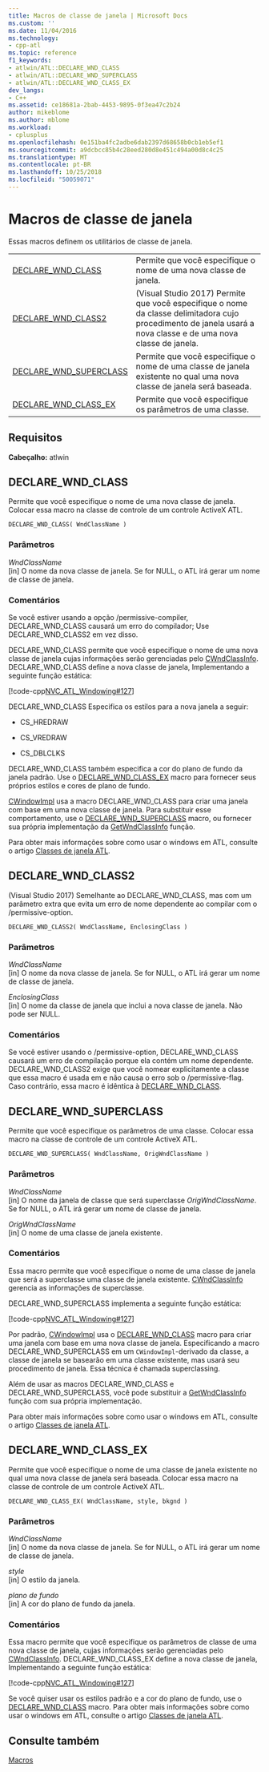 ```yaml
---
title: Macros de classe de janela | Microsoft Docs
ms.custom: ''
ms.date: 11/04/2016
ms.technology:
- cpp-atl
ms.topic: reference
f1_keywords:
- atlwin/ATL::DECLARE_WND_CLASS
- atlwin/ATL::DECLARE_WND_SUPERCLASS
- atlwin/ATL::DECLARE_WND_CLASS_EX
dev_langs:
- C++
ms.assetid: ce18681a-2bab-4453-9895-0f3ea47c2b24
author: mikeblome
ms.author: mblome
ms.workload:
- cplusplus
ms.openlocfilehash: 0e151ba4fc2adbe6dab2397d68658b0cb1eb5ef1
ms.sourcegitcommit: a9dcbcc85b4c28eed280d8e451c494a00d8c4c25
ms.translationtype: MT
ms.contentlocale: pt-BR
ms.lasthandoff: 10/25/2018
ms.locfileid: "50059071"
---
```

# <a name="window-class-macros"></a>Macros de classe de janela

Essas macros definem os utilitários de classe de janela.

|||
|-|-|
|[DECLARE_WND_CLASS](#declare_wnd_class)|Permite que você especifique o nome de uma nova classe de janela.|
|[DECLARE_WND_CLASS2](#declare_wnd_class2)|(Visual Studio 2017) Permite que você especifique o nome da classe delimitadora cujo procedimento de janela usará a nova classe e de uma nova classe de janela.|
|[DECLARE_WND_SUPERCLASS](#declare_wnd_superclass)|Permite que você especifique o nome de uma classe de janela existente no qual uma nova classe de janela será baseada.|
|[DECLARE_WND_CLASS_EX](#declare_wnd_class_ex)|Permite que você especifique os parâmetros de uma classe.|

## <a name="requirements"></a>Requisitos

**Cabeçalho:** atlwin

##  <a name="declare_wnd_class"></a>  DECLARE_WND_CLASS

Permite que você especifique o nome de uma nova classe de janela. Colocar essa macro na classe de controle de um controle ActiveX ATL.

```
DECLARE_WND_CLASS( WndClassName )
```

### <a name="parameters"></a>Parâmetros

*WndClassName*<br/>
[in] O nome da nova classe de janela. Se for NULL, o ATL irá gerar um nome de classe de janela.

### <a name="remarks"></a>Comentários

Se você estiver usando a opção /permissive-compiler, DECLARE_WND_CLASS causará um erro do compilador; Use DECLARE_WND_CLASS2 em vez disso.

DECLARE_WND_CLASS permite que você especifique o nome de uma nova classe de janela cujas informações serão gerenciadas pelo [CWndClassInfo](cwndclassinfo-class.md). DECLARE_WND_CLASS define a nova classe de janela, Implementando a seguinte função estática:

[!code-cpp[NVC_ATL_Windowing#127](../../atl/codesnippet/cpp/window-class-macros_1.cpp)]

DECLARE_WND_CLASS Especifica os estilos para a nova janela a seguir:

- CS_HREDRAW

- CS_VREDRAW

- CS_DBLCLKS

DECLARE_WND_CLASS também especifica a cor do plano de fundo da janela padrão. Use o [DECLARE_WND_CLASS_EX](#declare_wnd_class_ex) macro para fornecer seus próprios estilos e cores de plano de fundo.

[CWindowImpl](cwindowimpl-class.md) usa a macro DECLARE_WND_CLASS para criar uma janela com base em uma nova classe de janela. Para substituir esse comportamento, use o [DECLARE_WND_SUPERCLASS](#declare_wnd_superclass) macro, ou fornecer sua própria implementação da [GetWndClassInfo](cwindowimpl-class.md#getwndclassinfo) função.

Para obter mais informações sobre como usar o windows em ATL, consulte o artigo [Classes de janela ATL](../../atl/atl-window-classes.md).

##  <a name="declare_wnd_class2"></a>  DECLARE_WND_CLASS2

(Visual Studio 2017) Semelhante ao DECLARE_WND_CLASS, mas com um parâmetro extra que evita um erro de nome dependente ao compilar com o /permissive-option.

```
DECLARE_WND_CLASS2( WndClassName, EnclosingClass )
```

### <a name="parameters"></a>Parâmetros

*WndClassName*<br/>
[in] O nome da nova classe de janela. Se for NULL, o ATL irá gerar um nome de classe de janela.

*EnclosingClass*<br/>
[in] O nome da classe de janela que inclui a nova classe de janela. Não pode ser NULL.

### <a name="remarks"></a>Comentários

Se você estiver usando o /permissive-option, DECLARE_WND_CLASS causará um erro de compilação porque ela contém um nome dependente. DECLARE_WND_CLASS2 exige que você nomear explicitamente a classe que essa macro é usada em e não causa o erro sob o /permissive-flag.
Caso contrário, essa macro é idêntica à [DECLARE_WND_CLASS](#declare_wnd_class).

##  <a name="declare_wnd_superclass"></a>  DECLARE_WND_SUPERCLASS

Permite que você especifique os parâmetros de uma classe. Colocar essa macro na classe de controle de um controle ActiveX ATL.

```
DECLARE_WND_SUPERCLASS( WndClassName, OrigWndClassName )
```

### <a name="parameters"></a>Parâmetros

*WndClassName*<br/>
[in] O nome da janela de classe que será superclasse *OrigWndClassName*. Se for NULL, o ATL irá gerar um nome de classe de janela.

*OrigWndClassName*<br/>
[in] O nome de uma classe de janela existente.

### <a name="remarks"></a>Comentários

Essa macro permite que você especifique o nome de uma classe de janela que será a superclasse uma classe de janela existente. [CWndClassInfo](cwndclassinfo-class.md) gerencia as informações de superclasse.

DECLARE_WND_SUPERCLASS implementa a seguinte função estática:

[!code-cpp[NVC_ATL_Windowing#127](../../atl/codesnippet/cpp/window-class-macros_1.cpp)]

Por padrão, [CWindowImpl](cwindowimpl-class.md) usa o [DECLARE_WND_CLASS](#declare_wnd_class) macro para criar uma janela com base em uma nova classe de janela. Especificando a macro DECLARE_WND_SUPERCLASS em um `CWindowImpl`-derivado da classe, a classe de janela se basearão em uma classe existente, mas usará seu procedimento de janela. Essa técnica é chamada superclassing.

Além de usar as macros DECLARE_WND_CLASS e DECLARE_WND_SUPERCLASS, você pode substituir a [GetWndClassInfo](cwindowimpl-class.md#getwndclassinfo) função com sua própria implementação.

Para obter mais informações sobre como usar o windows em ATL, consulte o artigo [Classes de janela ATL](../../atl/atl-window-classes.md).

##  <a name="declare_wnd_class_ex"></a>  DECLARE_WND_CLASS_EX

Permite que você especifique o nome de uma classe de janela existente no qual uma nova classe de janela será baseada. Colocar essa macro na classe de controle de um controle ActiveX ATL.

```
DECLARE_WND_CLASS_EX( WndClassName, style, bkgnd )
```

### <a name="parameters"></a>Parâmetros

*WndClassName*<br/>
[in] O nome da nova classe de janela. Se for NULL, o ATL irá gerar um nome de classe de janela.

*style*<br/>
[in] O estilo da janela.

*plano de fundo*<br/>
[in] A cor do plano de fundo da janela.

### <a name="remarks"></a>Comentários

Essa macro permite que você especifique os parâmetros de classe de uma nova classe de janela, cujas informações serão gerenciadas pelo [CWndClassInfo](cwndclassinfo-class.md). DECLARE_WND_CLASS_EX define a nova classe de janela, Implementando a seguinte função estática:

[!code-cpp[NVC_ATL_Windowing#127](../../atl/codesnippet/cpp/window-class-macros_1.cpp)]

Se você quiser usar os estilos padrão e a cor do plano de fundo, use o [DECLARE_WND_CLASS](#declare_wnd_class) macro. Para obter mais informações sobre como usar o windows em ATL, consulte o artigo [Classes de janela ATL](../../atl/atl-window-classes.md).

## <a name="see-also"></a>Consulte também

[Macros](atl-macros.md)

